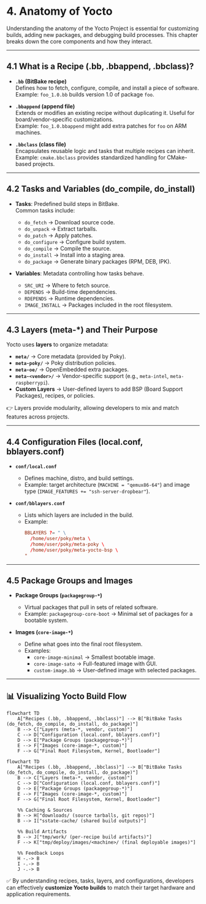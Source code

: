 # 4. Anatomy of Yocto  

Understanding the anatomy of the Yocto Project is essential for customizing builds, adding new packages, and debugging build processes. This chapter breaks down the core components and how they interact.  

---

## 4.1 What is a Recipe (.bb, .bbappend, .bbclass)?  

- **`.bb` (BitBake recipe)**  
  Defines how to fetch, configure, compile, and install a piece of software.  
  Example: `foo_1.0.bb` builds version 1.0 of package `foo`.  

- **`.bbappend` (append file)**  
  Extends or modifies an existing recipe without duplicating it. Useful for board/vendor-specific customizations.  
  Example: `foo_1.0.bbappend` might add extra patches for `foo` on ARM machines.  

- **`.bbclass` (class file)**  
  Encapsulates reusable logic and tasks that multiple recipes can inherit.  
  Example: `cmake.bbclass` provides standardized handling for CMake-based projects.  

---

## 4.2 Tasks and Variables (do_compile, do_install)  

- **Tasks**: Predefined build steps in BitBake.  
  Common tasks include:  
  - `do_fetch` → Download source code.  
  - `do_unpack` → Extract tarballs.  
  - `do_patch` → Apply patches.  
  - `do_configure` → Configure build system.  
  - `do_compile` → Compile the source.  
  - `do_install` → Install into a staging area.  
  - `do_package` → Generate binary packages (RPM, DEB, IPK).  

- **Variables**: Metadata controlling how tasks behave.  
  - `SRC_URI` → Where to fetch source.  
  - `DEPENDS` → Build-time dependencies.  
  - `RDEPENDS` → Runtime dependencies.  
  - `IMAGE_INSTALL` → Packages included in the root filesystem.  

---

## 4.3 Layers (meta-*) and Their Purpose  

Yocto uses **layers** to organize metadata:  

- **`meta/`** → Core metadata (provided by Poky).  
- **`meta-poky/`** → Poky distribution policies.  
- **`meta-oe/`** → OpenEmbedded extra packages.  
- **`meta-<vendor>/`** → Vendor-specific support (e.g., `meta-intel`, `meta-raspberrypi`).  
- **Custom Layers** → User-defined layers to add BSP (Board Support Packages), recipes, or policies.  

👉 Layers provide modularity, allowing developers to mix and match features across projects.  

---

## 4.4 Configuration Files (local.conf, bblayers.conf)  

- **`conf/local.conf`**  
  - Defines machine, distro, and build settings.  
  - Example: target architecture (`MACHINE = "qemux86-64"`) and image type (`IMAGE_FEATURES += "ssh-server-dropbear"`).  

- **`conf/bblayers.conf`**  
  - Lists which layers are included in the build.  
  - Example:  
    ```conf
    BBLAYERS ?= " \
      /home/user/poky/meta \
      /home/user/poky/meta-poky \
      /home/user/poky/meta-yocto-bsp \
    "
    ```  

---

## 4.5 Package Groups and Images  

- **Package Groups (`packagegroup-*`)**  
  - Virtual packages that pull in sets of related software.  
  - Example: `packagegroup-core-boot` → Minimal set of packages for a bootable system.  

- **Images (`core-image-*`)**  
  - Define what goes into the final root filesystem.  
  - Examples:  
    - `core-image-minimal` → Smallest bootable image.  
    - `core-image-sato` → Full-featured image with GUI.  
    - `custom-image.bb` → User-defined image with selected packages.  

---

## 📊 Visualizing Yocto Build Flow  

```mermaid
flowchart TD
    A["Recipes (.bb, .bbappend, .bbclass)"] --> B["BitBake Tasks (do_fetch, do_compile, do_install, do_package)"]
    B --> C["Layers (meta-*, vendor, custom)"]
    C --> D["Configuration (local.conf, bblayers.conf)"]
    D --> E["Package Groups (packagegroup-*)"]
    E --> F["Images (core-image-*, custom)"]
    F --> G["Final Root Filesystem, Kernel, Bootloader"]
```

```mermaid
flowchart TD
    A["Recipes (.bb, .bbappend, .bbclass)"] --> B["BitBake Tasks (do_fetch, do_compile, do_install, do_package)"]
    B --> C["Layers (meta-*, vendor, custom)"]
    C --> D["Configuration (local.conf, bblayers.conf)"]
    D --> E["Package Groups (packagegroup-*)"]
    E --> F["Images (core-image-*, custom)"]
    F --> G["Final Root Filesystem, Kernel, Bootloader"]

    %% Caching & Sources
    B --> H["downloads/ (source tarballs, git repos)"]
    B --> I["sstate-cache/ (shared build outputs)"]

    %% Build Artifacts
    B --> J["tmp/work/ (per-recipe build artifacts)"]
    F --> K["tmp/deploy/images/<machine>/ (final deployable images)"]

    %% Feedback Loops
    H -.-> B
    I -.-> B
    J -.-> B
```

✅ By understanding recipes, tasks, layers, and configurations, developers can effectively **customize Yocto builds** to match their target hardware and application requirements.  
